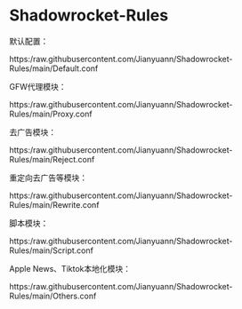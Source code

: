 # Shadowrocket-Rules


默认配置：

https:/raw.githubusercontent.com/Jianyuann/Shadowrocket-Rules/main/Default.conf

GFW代理模块：

https:/raw.githubusercontent.com/Jianyuann/Shadowrocket-Rules/main/Proxy.conf

去广告模块：

https:/raw.githubusercontent.com/Jianyuann/Shadowrocket-Rules/main/Reject.conf

重定向去广告等模块：

https:/raw.githubusercontent.com/Jianyuann/Shadowrocket-Rules/main/Rewrite.conf

脚本模块：

https:/raw.githubusercontent.com/Jianyuann/Shadowrocket-Rules/main/Script.conf

Apple News、Tiktok本地化模块：

https:/raw.githubusercontent.com/Jianyuann/Shadowrocket-Rules/main/Others.conf

